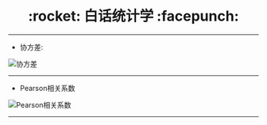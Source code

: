 <h1 align = "center">:rocket: 白话统计学 :facepunch:</h1>

---
- 协方差:

![协方差][1]

---
- Pearson相关系数

![Pearson相关系数][2]

---
[1]: https://gss2.bdstatic.com/9fo3dSag_xI4khGkpoWK1HF6hhy/baike/s%3D340/sign=6005955212dfa9ecf92e501352d1f754/359b033b5bb5c9ea8718f4add639b6003bf3b391.jpg
[2]: https://gss3.bdstatic.com/7Po3dSag_xI4khGkpoWK1HF6hhy/baike/s%3D153/sign=1337cb6aa1cc7cd9fe2d30dc0a002104/574e9258d109b3de231a34efcebf6c81810a4c94.jpg
